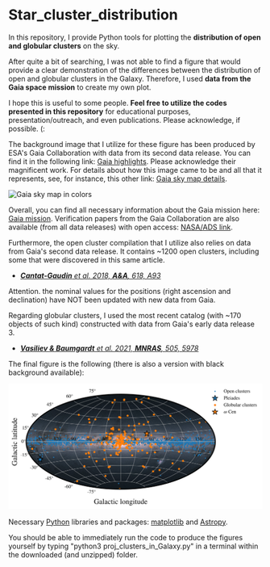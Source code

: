 # Star_cluster_distribution
In this repository, I provide Python tools for plotting the **distribution of open and globular clusters** on the sky.

After quite a bit of searching, I was not able to find a figure that would provide a clear demonstration of the differences between the distribution of open and globular clusters in the Galaxy. Therefore, I used **data from the Gaia space mission** to create my own plot. 

I hope this is useful to some people. **Feel free to utilize the codes presented in this repository** for educational purposes, presentation/outreach, and even publications. Please acknowledge, if possible. (:
 
The background image that I utilize for these figure has been produced by ESA's Gaia Collaboration with data from its second data release. You can find it in the following link: [Gaia highlights](https://www.cosmos.esa.int/web/gaia/highlights-of-gaia-dr2). Please acknowledge their magnificent work. For details about how this image came to be and all that it represents, see, for instance, this other link: [Gaia sky map details](https://sci.esa.int/web/gaia/-/60169-gaia-s-sky-in-colour).

![Gaia sky map in colors](https://www.cosmos.esa.int/documents/29201/1666086/GDR2_fluxRGB_hammer_624x312.png/289bee74-9b94-3711-1538-487ff9513e61?t=1524433274000)

Overall, you can find all necessary information about the Gaia mission here: [Gaia mission](https://www.cosmos.esa.int/web/gaia). Verification papers from the Gaia Collaboration are also available (from all data releases) with open access: [NASA/ADS link](https://ui.adsabs.harvard.edu/search/filter_author_facet_hier_fq_author=AND&filter_author_facet_hier_fq_author=author_facet_hier:%220/Gaia%20Collaboration%22&fq=%7B!type=aqp%20v=$fq_author%7D&fq_author=(author_facet_hier:%220/Gaia%20Collaboration%22)&q=author:%22%5EGaia%20Collaboration%22&sort=date%20desc,%20bibcode%20desc&p_=0).

Furthermore, the open cluster compilation that I utilize also relies on data from Gaia's second data release. It contains ~1200 open clusters, including some that were discovered in this same article.

* [***Cantat-Gaudin** et al. 2018, **A&A**, 618, A93*](https://www.aanda.org/articles/aa/full_html/2018/10/aa33476-18/aa33476-18.html)

Attention. the nominal values for the positions (right ascension and declination) have NOT been updated with new data from Gaia.

Regarding globular clusters, I used the most recent catalog (with ~170 objects of such kind) constructed with data from Gaia's early data release 3.

* [***Vasiliev & Baumgardt** et al. 2021, **MNRAS**, 505, 5978*](https://doi.org/10.1093/mnras/stab1475)

The final figure is the following (there is also a version with black background available):

![clusters_map](https://raw.githubusercontent.com/guilhermelimberg/Star_cluster_distribution/main/clusters_proj_sky_WHITE.png)

Necessary [Python](https://www.python.org) libraries and packages: [matplotlib](https://matplotlib.org) and [Astropy](https://www.astropy.org).

You should be able to immediately run the code to produce the figures yourself by typing "python3 proj_clusters_in_Galaxy.py" in a terminal within the downloaded (and unzipped) folder.
